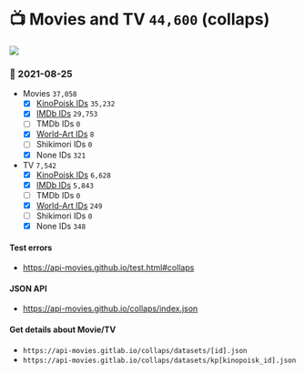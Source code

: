 # :tv: Movies and TV `44,600` (collaps)

<a href="https://API-Movies.github.io"><img src="https://API-Movies.github.io/banner.png?cache"></a>

### :date: 2021-08-25
- Movies `37,058`
  - [x] <a href="https://API-Movies.github.io/collaps/movie_kinopoisk_ids.json">KinoPoisk IDs</a> `35,232`
  - [x] <a href="https://API-Movies.github.io/collaps/movie_imdb_ids.json">IMDb IDs</a> `29,753`
  - [ ] TMDb IDs `0`
  - [x] <a href="https://API-Movies.github.io/collaps/movie_world_art_ids.json">World-Art IDs</a> `8`
  - [ ] Shikimori IDs `0`
  - [x] None IDs `321`
- TV `7,542`
  - [x] <a href="https://API-Movies.github.io/collaps/tv_kinopoisk_ids.json">KinoPoisk IDs</a> `6,628`
  - [x] <a href="https://API-Movies.github.io/collaps/tv_imdb_ids.json">IMDb IDs</a> `5,843`
  - [ ] TMDb IDs `0`
  - [x] <a href="https://API-Movies.github.io/collaps/tv_world_art_ids.json">World-Art IDs</a> `249`
  - [ ] Shikimori IDs `0`
  - [x] None IDs `348`
#### Test errors
- <a href='https://api-movies.github.io/test.html#collaps'>https://api-movies.github.io/test.html#collaps</a>
#### JSON API
- <a href='https://api-movies.github.io/collaps/index.json'>https://api-movies.github.io/collaps/index.json</a>
#### Get details about Movie/TV
- `https://api-movies.gitlab.io/collaps/datasets/[id].json`
- `https://api-movies.gitlab.io/collaps/datasets/kp[kinopoisk_id].json`
